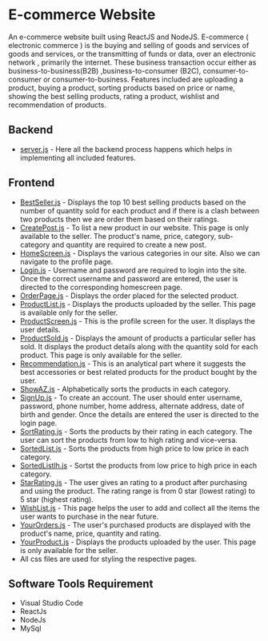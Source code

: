 
# E-commerce Website

An e-commerce website built using ReactJS and NodeJS. E-commerce ( electronic commerce ) is the buying and selling of goods and services of goods and services, or the transmitting of funds or data, over an electronic network , primarily the internet. These business transaction occur either as business-to-business(B2B) ,business-to-consumer (B2C), consumer-to-consumer or consumer-to-business. Features included are uploading a product, buying a product, sorting products based on price or name, showing the best selling products, rating a product, wishlist and recommendation of products.



## Backend
- [server.js](https://github.com/vinothsubbiah/e-commerce-website-reactJs/blob/main/backend/server.js) - Here all the backend process happens which helps in implementing all included features. 

## Frontend
- [BestSeller.js](https://github.com/vinothsubbiah/e-commerce-website-reactJs/blob/main/frontend/src/screens/BestSeller.js) - Displays the top 10 best selling products based on the number of quantity sold for each product and if there is a clash between two products then we are order them based on their ratings. 
- [CreatePost.js](https://github.com/vinothsubbiah/e-commerce-website-reactJs/blob/main/frontend/src/screens/CreatePost.js) - To list a new product in our website. This page is only available to the seller. The product's name, price, category, sub-category and quantity are required to create a new post. 
- [HomeScreen.js](https://github.com/vinothsubbiah/e-commerce-website-reactJs/blob/main/frontend/src/screens/HomeScreen.js) - Displays the various categories in our site. Also we can navigate to the profile page. 
- [Login.js](https://github.com/vinothsubbiah/e-commerce-website-reactJs/blob/main/frontend/src/screens/LogIn.js) - Username and password are required to login into the site. Once the correct username and password are entered, the user is directed to the corresponding homescreen page. 
- [OrderPage.js](https://github.com/vinothsubbiah/e-commerce-website-reactJs/blob/main/frontend/src/screens/OrderPage.js) - Displays the order placed for the selected product.
- [ProductList.js](https://github.com/vinothsubbiah/e-commerce-website-reactJs/blob/main/frontend/src/screens/ProductList.js) - Displays the products uploaded by the seller. This page is available only for the seller. 
- [ProductScreen.js](https://github.com/vinothsubbiah/e-commerce-website-reactJs/blob/main/frontend/src/screens/ProductScreen.js) - This is the profile screen for the user. It displays the user details.
- [ProductSold.js](https://github.com/vinothsubbiah/e-commerce-website-reactJs/blob/main/frontend/src/screens/ProductsSold.js) - Displays the amount of products a particular seller has sold. It displays the product details along with the quantity sold for each product. This page is only available for the seller. 
- [Recommendation.js](https://github.com/vinothsubbiah/e-commerce-website-reactJs/blob/main/frontend/src/screens/Recommendation.js) - This is an analytical part where it suggests the best accessories or best related products for the product bought by the user. 
- [ShowAZ.js](https://github.com/vinothsubbiah/e-commerce-website-reactJs/blob/main/frontend/src/screens/ShowAZ.js) - Alphabetically sorts the products in each category.
- [SignUp.js](https://github.com/vinothsubbiah/e-commerce-website-reactJs/blob/main/frontend/src/screens/SignUp.js) - To create an account. The user should enter username, password, phone number, home address, alternate address, date of birth and gender. Once the details are entered the user is directed to the login page.
- [SortRating.js](https://github.com/vinothsubbiah/e-commerce-website-reactJs/blob/main/frontend/src/screens/SortRating.js) - Sorts the products by their rating in each category. The user can sort the products from low to high rating and vice-versa. 
- [SortedList.js](https://github.com/vinothsubbiah/e-commerce-website-reactJs/blob/main/frontend/src/screens/SortedList.js) - Sorts the products from high price to low price in each category.
- [SortedListlh.js](https://github.com/vinothsubbiah/e-commerce-website-reactJs/blob/main/frontend/src/screens/SortedListlh.js) - Sortst the products from low price to high price in each category. 
- [StarRating.js](https://github.com/vinothsubbiah/e-commerce-website-reactJs/blob/main/frontend/src/screens/StarRating.js) - The user gives an rating to a product after purchasing and using the product. The rating range is from 0 star (lowest rating) to 5 star (highest rating). 
- [WishList.js](https://github.com/vinothsubbiah/e-commerce-website-reactJs/blob/main/frontend/src/screens/WishList.js) - This page helps the user to add and collect all the items the user wants to purchase in the near future. 
- [YourOrders.js](https://github.com/vinothsubbiah/e-commerce-website-reactJs/blob/main/frontend/src/screens/YourOrders.js) - The user's purchased products are displayed with the product's name, price, quantity and rating. 
- [YourProduct.js](https://github.com/vinothsubbiah/e-commerce-website-reactJs/blob/main/frontend/src/screens/YourProduct.js) - Displays the products uploaded by the user. This page is only available for the seller.
- All css files are used for styling the respective pages.

## Software Tools Requirement
- Visual Studio Code 
- ReactJs
- NodeJs
- MySql
